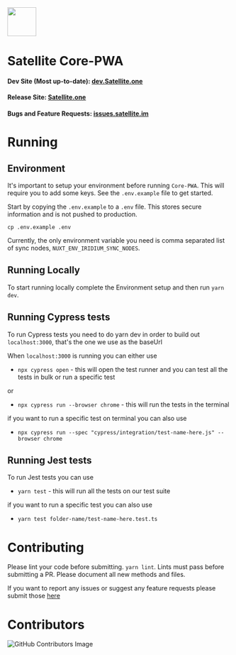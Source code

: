<img src="https://i.imgur.com/PdJwuII.png" height="65px" />

# Satellite Core-PWA

#### Dev Site (Most up-to-date): [dev.Satellite.one](https://dev.satellite.one)

#### Release Site: [Satellite.one](https://satellite.one)

#### Bugs and Feature Requests: [issues.satellite.im](https://issues.satellite.im)

# Running

## Environment

It's important to setup your environment before running `Core-PWA`. This will require you
to add some keys. See the `.env.example` file to get started.

Start by copying the `.env.example` to a `.env` file. This stores secure information and is not pushed to production.

```
cp .env.example .env
```

Currently, the only environment variable you need is comma separated list of sync nodes, `NUXT_ENV_IRIDIUM_SYNC_NODES`.

## Running Locally

To start running locally complete the Environment setup and then run `yarn dev`.

## Running Cypress tests

To run Cypress tests you need to do yarn dev in order to build out `localhost:3000`, that's the one we use as the baseUrl

When `localhost:3000` is running you can either use

- `npx cypress open` - this will open the test runner and you can test all the tests in bulk or run a specific test

or

- `npx cypress run --browser chrome` - this will run the tests in the terminal

if you want to run a specific test on terminal you can also use

- `npx cypress run --spec "cypress/integration/test-name-here.js" --browser chrome`

## Running Jest tests

To run Jest tests you can use

- `yarn test` - this will run all the tests on our test suite

if you want to run a specific test you can also use

- `yarn test folder-name/test-name-here.test.ts`

# Contributing

Please lint your code before submitting. `yarn lint`. Lints must pass before submitting a PR.
Please document all new methods and files.

If you want to report any issues or suggest any feature requests please submit those [here](https://issues.satellite.im)

# Contributors

![GitHub Contributors Image](https://contrib.rocks/image?repo=Satellite-im/Core-PWA)
